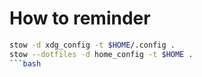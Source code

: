 # How to reminder
```bash
stow -d xdg_config -t $HOME/.config .
stow --dotfiles -d home_config -t $HOME .
```bash
